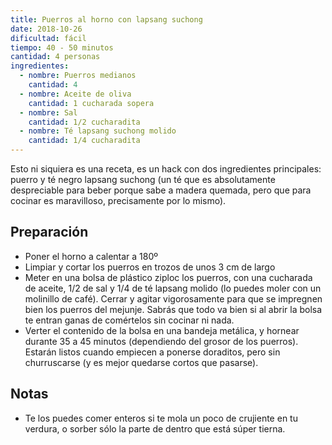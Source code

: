 ```yaml
---
title: Puerros al horno con lapsang suchong
date: 2018-10-26
dificultad: fácil
tiempo: 40 - 50 minutos
cantidad: 4 personas
ingredientes:
  - nombre: Puerros medianos
    cantidad: 4
  - nombre: Aceite de oliva
    cantidad: 1 cucharada sopera
  - nombre: Sal
    cantidad: 1/2 cucharadita
  - nombre: Té lapsang suchong molido
    cantidad: 1/4 cucharadita
---
```


Esto ni siquiera es una receta, es un hack con dos ingredientes principales: puerro y té negro lapsang suchong (un té que es absolutamente despreciable para beber porque sabe a madera quemada, pero que para cocinar es maravilloso, precisamente por lo mismo).


## Preparación

- Poner el horno a calentar a 180º
- Limpiar y cortar los puerros en trozos de unos 3 cm de largo
- Meter en una bolsa de plástico ziploc los puerros, con una cucharada de aceite, 1/2 de sal y 1/4 de té lapsang molido (lo puedes moler con un molinillo de café). Cerrar y agitar vigorosamente para que se impregnen bien los puerros del mejunje. Sabrás que todo va bien si al abrir la bolsa te entran ganas de comértelos sin cocinar ni nada.
- Verter el contenido de la bolsa en una bandeja metálica, y hornear durante 35 a 45 minutos (dependiendo del grosor de los puerros). Estarán listos cuando empiecen a ponerse doraditos, pero sin churruscarse (y es mejor quedarse cortos que pasarse).

## Notas

- Te los puedes comer enteros si te mola un poco de crujiente en tu verdura, o sorber sólo la parte de dentro que está súper tierna.